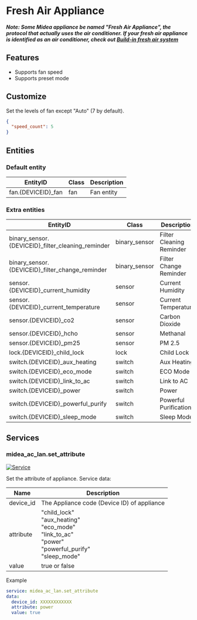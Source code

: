 # Fresh Air Appliance

***Note: Some Midea appliance be named "Fresh Air Appliance", the protocol that actually uses the air conditioner. If
your fresh air appliance is identified as an air conditioner, check
out [Build-in fresh air system](CE.md#Build-in%20fresh%20air%20system)***

## Features

- Supports fan speed
- Supports preset mode

## Customize

Set the levels of fan except "Auto" (7 by default).

```json
{
  "speed_count": 5
}
```

## Entities

### Default entity

| EntityID           | Class | Description |
|--------------------|-------|-------------|
| fan.{DEVICEID}_fan | fan   | Fan entity  |

### Extra entities

| EntityID                                          | Class         | Description              |
|---------------------------------------------------|---------------|--------------------------|
| binary_sensor.{DEVICEID}_filter_cleaning_reminder | binary_sensor | Filter Cleaning Reminder |
| binary_sensor.{DEVICEID}_filter_change_reminder   | binary_sensor | Filter Change Reminder   |
| sensor.{DEVICEID}_current_humidity                | sensor        | Current Humidity         |
| sensor.{DEVICEID}_current_temperature             | sensor        | Current Temperature      |
| sensor.{DEVICEID}_co2                             | sensor        | Carbon Dioxide           |
| sensor.{DEVICEID}_hcho                            | sensor        | Methanal                 |
| sensor.{DEVICEID}_pm25                            | sensor        | PM 2.5                   |
| lock.{DEVICEID}_child_lock                        | lock          | Child Lock               |
| switch.{DEVICEID}_aux_heating                     | switch        | Aux Heating              |
| switch.{DEVICEID}_eco_mode                        | switch        | ECO Mode                 |
| switch.{DEVICEID}_link_to_ac                      | switch        | Link to AC               |
| switch.{DEVICEID}_power                           | switch        | Power                    |
| switch.{DEVICEID}_powerful_purify                 | switch        | Powerful Purification    |
| switch.{DEVICEID}_sleep_mode                      | switch        | Sleep Mode               |

## Services

### midea_ac_lan.set_attribute

[![Service](https://my.home-assistant.io/badges/developer_call_service.svg)](https://my.home-assistant.io/redirect/developer_call_service/?service=midea_ac_lan.set_attribute)

Set the attribute of appliance. Service data:

| Name      | Description                                                                                                       |
|-----------|-------------------------------------------------------------------------------------------------------------------|
| device_id | The Appliance code (Device ID) of appliance                                                                       |
| attribute | "child_lock"<br/>"aux_heating"<br/>"eco_mode"<br/>"link_to_ac"<br/>"power"<br/>"powerful_purify"<br/>"sleep_mode" |
| value     | true or false                                                                                                     |

Example

```yaml
service: midea_ac_lan.set_attribute
data:
  device_id: XXXXXXXXXXXX
  attribute: power
  value: true
```
